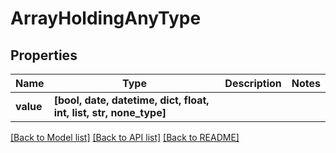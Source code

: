 # ArrayHoldingAnyType

## Properties
Name | Type | Description | Notes
------------ | ------------- | ------------- | -------------
**value** | **[bool, date, datetime, dict, float, int, list, str, none_type]** |  | 

[[Back to Model list]](../README.md#documentation-for-models) [[Back to API list]](../README.md#documentation-for-api-endpoints) [[Back to README]](../README.md)


